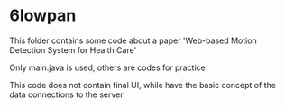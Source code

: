 # 6lowpan
This folder contains some code about a paper 'Web-based Motion Detection System for Health Care'

Only main.java is used, others are codes for practice

This code does not contain final UI, while have the basic concept of the data connections to the server

